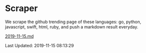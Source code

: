# Scraper

We scrape the github trending page of these languages: go, python, javascript, swift, html, ruby, and push a markdown result everyday.

[2019-11-15.md](https://github.com/henson/Scraper/blob/master/2019-11-15.md)

Last Updated: 2019-11-15 08:13:29
